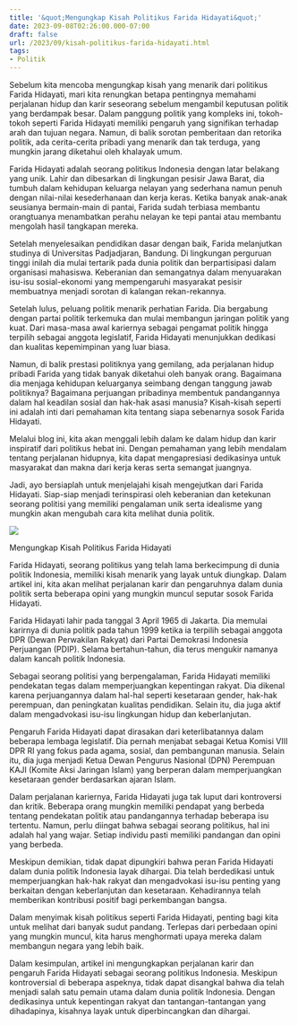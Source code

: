 ```yaml
---
title: '&quot;Mengungkap Kisah Politikus Farida Hidayati&quot;'
date: 2023-09-08T02:26:00.000-07:00
draft: false
url: /2023/09/kisah-politikus-farida-hidayati.html
tags: 
- Politik
---
```


  

Sebelum kita mencoba mengungkap kisah yang menarik dari politikus Farida Hidayati, mari kita renungkan betapa pentingnya memahami perjalanan hidup dan karir seseorang sebelum mengambil keputusan politik yang berdampak besar. Dalam panggung politik yang kompleks ini, tokoh-tokoh seperti Farida Hidayati memiliki pengaruh yang signifikan terhadap arah dan tujuan negara. Namun, di balik sorotan pemberitaan dan retorika politik, ada cerita-cerita pribadi yang menarik dan tak terduga, yang mungkin jarang diketahui oleh khalayak umum.

  

Farida Hidayati adalah seorang politikus Indonesia dengan latar belakang yang unik. Lahir dan dibesarkan di lingkungan pesisir Jawa Barat, dia tumbuh dalam kehidupan keluarga nelayan yang sederhana namun penuh dengan nilai-nilai kesederhanaan dan kerja keras. Ketika banyak anak-anak seusianya bermain-main di pantai, Farida sudah terbiasa membantu orangtuanya menambatkan perahu nelayan ke tepi pantai atau membantu mengolah hasil tangkapan mereka.

  

Setelah menyelesaikan pendidikan dasar dengan baik, Farida melanjutkan studinya di Universitas Padjadjaran, Bandung. Di lingkungan perguruan tinggi inilah dia mulai tertarik pada dunia politik dan berpartisipasi dalam organisasi mahasiswa. Keberanian dan semangatnya dalam menyuarakan isu-isu sosial-ekonomi yang mempengaruhi masyarakat pesisir membuatnya menjadi sorotan di kalangan rekan-rekannya.

  

Setelah lulus, peluang politik menarik perhatian Farida. Dia bergabung dengan partai politik terkemuka dan mulai membangun jaringan politik yang kuat. Dari masa-masa awal kariernya sebagai pengamat politik hingga terpilih sebagai anggota legislatif, Farida Hidayati menunjukkan dedikasi dan kualitas kepemimpinan yang luar biasa.

  

Namun, di balik prestasi politiknya yang gemilang, ada perjalanan hidup pribadi Farida yang tidak banyak diketahui oleh banyak orang. Bagaimana dia menjaga kehidupan keluarganya seimbang dengan tanggung jawab politiknya? Bagaimana perjuangan pribadinya membentuk pandangannya dalam hal keadilan sosial dan hak-hak asasi manusia? Kisah-kisah seperti ini adalah inti dari pemahaman kita tentang siapa sebenarnya sosok Farida Hidayati.

  

Melalui blog ini, kita akan menggali lebih dalam ke dalam hidup dan karir inspiratif dari politikus hebat ini. Dengan pemahaman yang lebih mendalam tentang perjalanan hidupnya, kita dapat mengapresiasi dedikasinya untuk masyarakat dan makna dari kerja keras serta semangat juangnya.

  

Jadi, ayo bersiaplah untuk menjelajahi kisah mengejutkan dari Farida Hidayati. Siap-siap menjadi terinspirasi oleh keberanian dan ketekunan seorang politisi yang memiliki pengalaman unik serta idealisme yang mungkin akan mengubah cara kita melihat dunia politik.

  

![](https://nusadaily.com/wp-content/uploads/2019/12/IMG-20191206-WA0002.jpg)

  

Mengungkap Kisah Politikus Farida Hidayati

  

Farida Hidayati, seorang politikus yang telah lama berkecimpung di dunia politik Indonesia, memiliki kisah menarik yang layak untuk diungkap. Dalam artikel ini, kita akan melihat perjalanan karir dan pengaruhnya dalam dunia politik serta beberapa opini yang mungkin muncul seputar sosok Farida Hidayati.

  

Farida Hidayati lahir pada tanggal 3 April 1965 di Jakarta. Dia memulai karirnya di dunia politik pada tahun 1999 ketika ia terpilih sebagai anggota DPR (Dewan Perwakilan Rakyat) dari Partai Demokrasi Indonesia Perjuangan (PDIP). Selama bertahun-tahun, dia terus mengukir namanya dalam kancah politik Indonesia.

  

Sebagai seorang politisi yang berpengalaman, Farida Hidayati memiliki pendekatan tegas dalam memperjuangkan kepentingan rakyat. Dia dikenal karena perjuangannya dalam hal-hal seperti kesetaraan gender, hak-hak perempuan, dan peningkatan kualitas pendidikan. Selain itu, dia juga aktif dalam mengadvokasi isu-isu lingkungan hidup dan keberlanjutan.

  

Pengaruh Farida Hidayati dapat dirasakan dari keterlibatannya dalam beberapa lembaga legislatif. Dia pernah menjabat sebagai Ketua Komisi VIII DPR RI yang fokus pada agama, sosial, dan pembangunan manusia. Selain itu, dia juga menjadi Ketua Dewan Pengurus Nasional (DPN) Perempuan KAJI (Komite Aksi Jaringan Islam) yang berperan dalam memperjuangkan kesetaraan gender berdasarkan ajaran Islam.

  

Dalam perjalanan kariernya, Farida Hidayati juga tak luput dari kontroversi dan kritik. Beberapa orang mungkin memiliki pendapat yang berbeda tentang pendekatan politik atau pandangannya terhadap beberapa isu tertentu. Namun, perlu diingat bahwa sebagai seorang politikus, hal ini adalah hal yang wajar. Setiap individu pasti memiliki pandangan dan opini yang berbeda.

  

Meskipun demikian, tidak dapat dipungkiri bahwa peran Farida Hidayati dalam dunia politik Indonesia layak dihargai. Dia telah berdedikasi untuk memperjuangkan hak-hak rakyat dan mengadvokasi isu-isu penting yang berkaitan dengan keberlanjutan dan kesetaraan. Kehadirannya telah memberikan kontribusi positif bagi perkembangan bangsa.

  

Dalam menyimak kisah politikus seperti Farida Hidayati, penting bagi kita untuk melihat dari banyak sudut pandang. Terlepas dari perbedaan opini yang mungkin muncul, kita harus menghormati upaya mereka dalam membangun negara yang lebih baik.

  

Dalam kesimpulan, artikel ini mengungkapkan perjalanan karir dan pengaruh Farida Hidayati sebagai seorang politikus Indonesia. Meskipun kontroversial di beberapa aspeknya, tidak dapat disangkal bahwa dia telah menjadi salah satu pemain utama dalam dunia politik Indonesia. Dengan dedikasinya untuk kepentingan rakyat dan tantangan-tantangan yang dihadapinya, kisahnya layak untuk diperbincangkan dan dihargai.